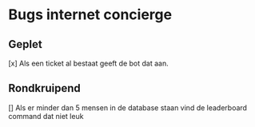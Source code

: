 # Bugs internet concierge

## Geplet

[x] Als een ticket al bestaat geeft de bot dat aan.

## Rondkruipend

[] Als er minder dan 5 mensen in de database staan vind de leaderboard command dat niet leuk


